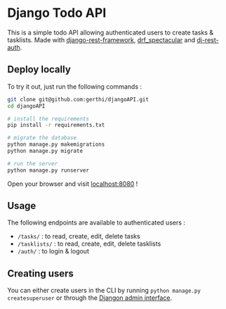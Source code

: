 # Django Todo API

This is a simple todo API allowing authenticated users to create tasks & tasklists.
Made with [django-rest-framework](https://www.django-rest-framework.org/), [drf_spectacular](https://drf-spectacular.readthedocs.io/) and [dj-rest-auth](https://dj-rest-auth.readthedocs.io/).

## Deploy locally

To try it out, just run the following commands :

```bash
git clone git@github.com:gerthi/djangoAPI.git
cd djangoAPI

# install the requirements
pip install -r requirements.txt

# migrate the database
python manage.py makemigrations
python manage.py migrate

# run the server
python manage.py runserver
```

Open your browser and visit [localhost:8080](http://127.0.0.1:8080/) !

## Usage

The following endpoints are available to authenticated users :

- `/tasks/` : to read, create, edit, delete tasks
- `/tasklists/` : to read, create, edit, delete tasklists
- `/auth/` : to login & logout

## Creating users

You can either create users in the CLI by running `python manage.py createsuperuser` or through the [Djangon admin interface](http://127.0.0.1:8000/admin/).
